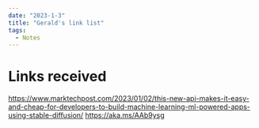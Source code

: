 ```yaml
---
date: "2023-1-3"
title: "Gerald's link list"
tags: 
  - Notes
---
```


# Links received

https://www.marktechpost.com/2023/01/02/this-new-api-makes-it-easy-and-cheap-for-developers-to-build-machine-learning-ml-powered-apps-using-stable-diffusion/
https://aka.ms/AAb9ysg
